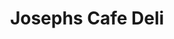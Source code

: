 ---
title: "Josephs Cafe Deli"
url: /portland/josephs-cafe-deli-northeast-halsey-street/
shop: Feinkost
---